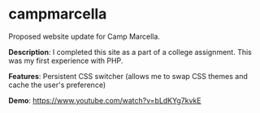 # campmarcella
Proposed website update for Camp Marcella.

**Description**: I completed this site as a part of a college assignment. This was my first experience with PHP.

**Features**: Persistent CSS switcher (allows me to swap CSS themes and cache the user's preference)

**Demo**: https://www.youtube.com/watch?v=bLdKYg7kvkE
